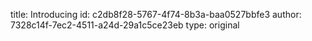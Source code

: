 title: Introducing
id: c2db8f28-5767-4f74-8b3a-baa0527bbfe3
author: 7328c14f-7ec2-4511-a24d-29a1c5ce23eb
type: original

